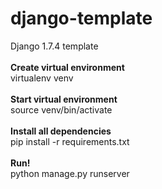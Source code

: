 # django-template
Django 1.7.4 template
<br/>
<br/>
<strong>Create virtual environment</strong><br/>
virtualenv venv<br/>
<br/>
<strong>Start virtual environment</strong><br/>
source venv/bin/activate<br/>
<br/>
<strong>Install all dependencies</strong><br/>
pip install -r requirements.txt<br/>
<br/>
<strong>Run!</strong><br/>
python manage.py runserver<br/>
